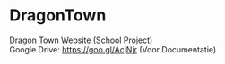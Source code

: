 # DragonTown
Dragon Town Website (School Project) <br>
Google Drive: https://goo.gl/AcjNjr (Voor Documentatie)
